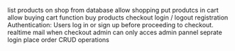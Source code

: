 list products on shop from database 
allow shopping
put produtcs in cart
allow buying
cart function 
buy products checkout
login / logout
registration
Authentication: Users log in or sign up before proceeding to checkout.
realtime mail when checkout
admin can only acces admin pannel seprate login 
place order
CRUD operations

